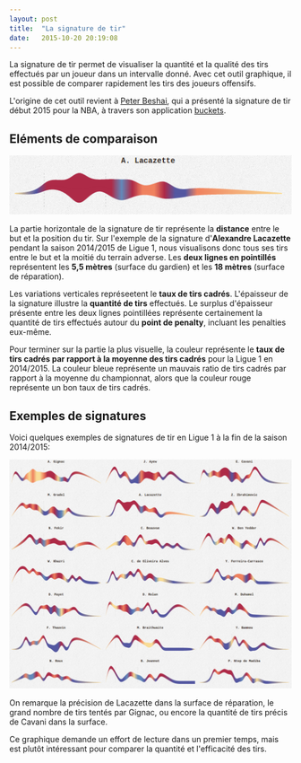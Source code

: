 ```yaml
---
layout: post
title:  "La signature de tir"
date:   2015-10-20 20:19:08
---
```


La signature de tir permet de visualiser la quantité et la qualité des tirs effectués par un joueur
dans un intervalle donné. Avec cet outil graphique, il est possible de comparer rapidement les tirs
des joueurs offensifs.

L'origine de cet outil revient à [Peter Beshai](https://twitter.com/pbesh "@pbesh"), qui
a présenté la signature de tir début 2015 pour la NBA, à travers son application
[buckets](http://peterbeshai.com/buckets/ "Buckets NBA").

## Eléments de comparaison

![Signature de tir Lacazette 2014](/img/posts/20151020_signature_de_tir/signature_lacagette_2014.png)

La partie horizontale de la signature de tir représente la **distance** entre le but et la position du tir.
Sur l'exemple de la signature d'**Alexandre Lacazette** pendant la saison 2014/2015 de Ligue 1, nous
visualisons donc tous ses tirs entre le but et la moitié du terrain adverse. Les **deux lignes en
pointillés** représentent les **5,5 mètres** (surface du gardien) et les **18 mètres** (surface de réparation).

Les variations verticales représeetent le **taux de tirs cadrés**. L'épaisseur de la signature illustre
la **quantité de tirs** effectués. Le surplus d'épaisseur présente entre les deux lignes pointillées représente
certainement la quantité de tirs effectués autour du **point de penalty**, incluant les penalties eux-même.

Pour terminer sur la partie la plus visuelle, la couleur représente le **taux de tirs cadrés par rapport
à la moyenne des tirs cadrés** pour la Ligue 1 en 2014/2015. La couleur bleue représente un mauvais ratio
de tirs cadrés par rapport à la moyenne du championnat, alors que la couleur rouge représente un bon taux
de tirs cadrés.

## Exemples de signatures

Voici quelques exemples de signatures de tir en Ligue 1 à la fin de la saison 2014/2015:

![Signatures de tir Ligue 1 2014/2015](/img/posts/20151020_signature_de_tir/signatures_new.png)

On remarque la précision de Lacazette dans la surface de réparation, le grand nombre de tirs tentés
par Gignac, ou encore la quantité de tirs précis de Cavani dans la surface.

Ce graphique demande un effort de lecture dans un premier temps, mais est plutôt intéressant
pour comparer la quantité et l'efficacité des tirs.
